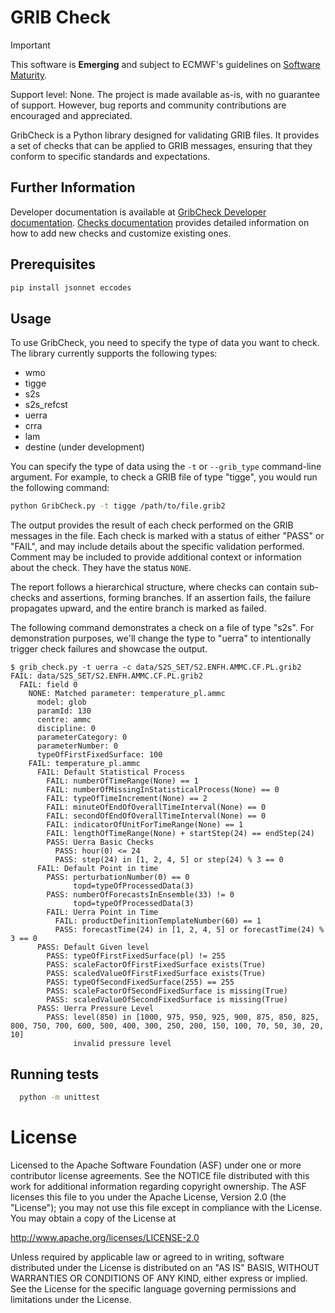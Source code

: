 # GRIB Check
> [!IMPORTANT]
> This software is **Emerging** and subject to ECMWF's guidelines on [Software Maturity](https://github.com/ecmwf/codex/raw/refs/heads/main/Project%20Maturity).
>
> Support level: None.
> The project is made available as-is, with no guarantee of support.
> However, bug reports and community contributions are encouraged and appreciated.

GribCheck is a Python library designed for validating GRIB files.
It provides a set of checks that can be applied to GRIB messages, ensuring that they conform to specific standards and expectations.

## Further Information
Developer documentation is available at [GribCheck Developer documentation](./devdoc.md).
[Checks documentation](./checkdocs.md) provides detailed information on how to add new checks and customize existing ones.

## Prerequisites
 ``` bash
pip install jsonnet eccodes
```

## Usage
To use GribCheck, you need to specify the type of data you want to check.
The library currently supports the following types:

- wmo
- tigge
- s2s
- s2s_refcst
- uerra
- crra
- lam
- destine (under development)

You can specify the type of data using the `-t` or `--grib_type` command-line argument.
For example, to check a GRIB file of type "tigge", you would run the following command:

``` bash
python GribCheck.py -t tigge /path/to/file.grib2
```

The output provides the result of each check performed on the GRIB messages in the file. 
Each check is marked with a status of either "PASS" or "FAIL", and may include details about the specific validation performed. 
Comment may be included to provide additional context or information about the check.
They have the status `NONE`.

The report follows a hierarchical structure, where checks can contain sub-checks and assertions, forming branches. If an assertion fails, the failure propagates upward, and the entire branch is marked as failed.

The following command demonstrates a check on a file of type "s2s". 
For demonstration purposes, we'll change the type to "uerra" to intentionally trigger check failures and showcase the output.

```
$ grib_check.py -t uerra -c data/S2S_SET/S2.ENFH.AMMC.CF.PL.grib2
FAIL: data/S2S_SET/S2.ENFH.AMMC.CF.PL.grib2
  FAIL: field 0
    NONE: Matched parameter: temperature_pl.ammc
      model: glob
      paramId: 130
      centre: ammc
      discipline: 0
      parameterCategory: 0
      parameterNumber: 0
      typeOfFirstFixedSurface: 100
    FAIL: temperature_pl.ammc
      FAIL: Default Statistical Process
        FAIL: numberOfTimeRange(None) == 1
        FAIL: numberOfMissingInStatisticalProcess(None) == 0
        FAIL: typeOfTimeIncrement(None) == 2
        FAIL: minuteOfEndOfOverallTimeInterval(None) == 0
        FAIL: secondOfEndOfOverallTimeInterval(None) == 0
        FAIL: indicatorOfUnitForTimeRange(None) == 1
        FAIL: lengthOfTimeRange(None) + startStep(24) == endStep(24)
        PASS: Uerra Basic Checks
          PASS: hour(0) <= 24
          PASS: step(24) in [1, 2, 4, 5] or step(24) % 3 == 0
      FAIL: Default Point in time
        PASS: perturbationNumber(0) == 0
              topd=typeOfProcessedData(3)
        PASS: numberOfForecastsInEnsemble(33) != 0
              topd=typeOfProcessedData(3)
        FAIL: Uerra Point in Time
          FAIL: productDefinitionTemplateNumber(60) == 1
          PASS: forecastTime(24) in [1, 2, 4, 5] or forecastTime(24) % 3 == 0
      PASS: Default Given level
        PASS: typeOfFirstFixedSurface(pl) != 255
        PASS: scaleFactorOfFirstFixedSurface exists(True)
        PASS: scaledValueOfFirstFixedSurface exists(True)
        PASS: typeOfSecondFixedSurface(255) == 255
        PASS: scaleFactorOfSecondFixedSurface is missing(True)
        PASS: scaledValueOfSecondFixedSurface is missing(True)
      PASS: Uerra Pressure Level
        PASS: level(850) in [1000, 975, 950, 925, 900, 875, 850, 825, 800, 750, 700, 600, 500, 400, 300, 250, 200, 150, 100, 70, 50, 30, 20, 10]
              invalid pressure level
```
## Running tests
```bash
  python -m unittest
```

# License
Licensed to the Apache Software Foundation (ASF) under one
or more contributor license agreements.  See the NOTICE file
distributed with this work for additional information
regarding copyright ownership.  The ASF licenses this file
to you under the Apache License, Version 2.0 (the
"License"); you may not use this file except in compliance
with the License.  You may obtain a copy of the License at

  http://www.apache.org/licenses/LICENSE-2.0

Unless required by applicable law or agreed to in writing,
software distributed under the License is distributed on an
"AS IS" BASIS, WITHOUT WARRANTIES OR CONDITIONS OF ANY
KIND, either express or implied.  See the License for the
specific language governing permissions and limitations
under the License.
